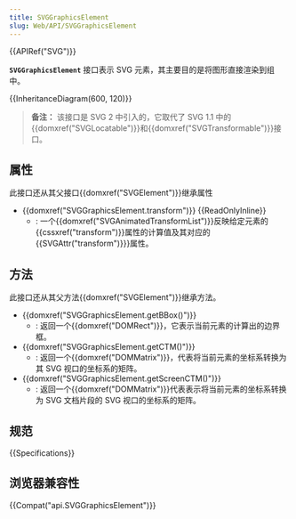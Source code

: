 ```yaml
---
title: SVGGraphicsElement
slug: Web/API/SVGGraphicsElement
---
```


{{APIRef("SVG")}}

**`SVGGraphicsElement`** 接口表示 SVG 元素，其主要目的是将图形直接渲染到组中。

{{InheritanceDiagram(600, 120)}}

> **备注：** 该接口是 SVG 2 中引入的，它取代了 SVG 1.1 中的{{domxref("SVGLocatable")}}和{{domxref("SVGTransformable")}}接口。

## 属性

此接口还从其父接口{{domxref("SVGElement")}}继承属性

- {{domxref("SVGGraphicsElement.transform")}} {{ReadOnlyInline}}
  - : 一个{{domxref("SVGAnimatedTransformList")}}反映给定元素的{{cssxref("transform")}}属性的计算值及其对应的{{SVGAttr("transform")}}}属性。

## 方法

此接口还从其父方法{{domxref("SVGElement")}}继承方法。

- {{domxref("SVGGraphicsElement.getBBox()")}}
  - : 返回一个{{domxref("DOMRect")}}，它表示当前元素的计算出的边界框。
- {{domxref("SVGGraphicsElement.getCTM()")}}
  - : 返回一个{{domxref("DOMMatrix")}}，代表将当前元素的坐标系转换为其 SVG 视口的坐标系的矩阵。
- {{domxref("SVGGraphicsElement.getScreenCTM()")}}
  - : 返回一个{{domxref("DOMMatrix")}}代表表示将当前元素的坐标系转换为 SVG 文档片段的 SVG 视口的坐标系的矩阵。

## 规范

{{Specifications}}

## 浏览器兼容性

{{Compat("api.SVGGraphicsElement")}}
